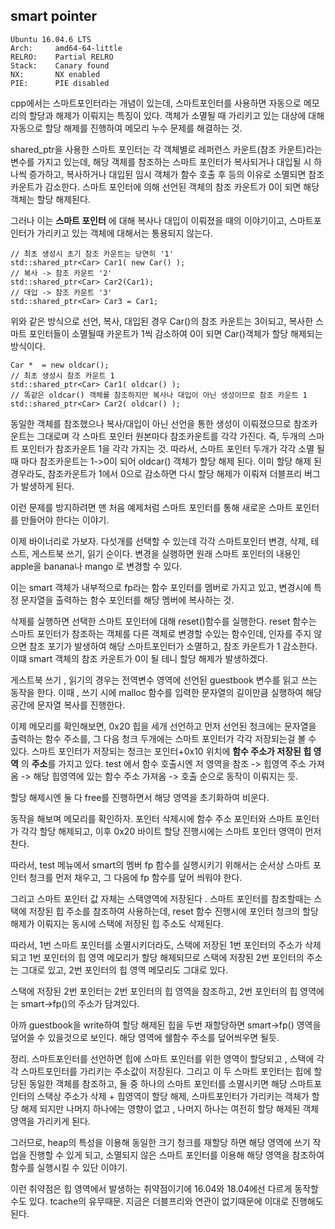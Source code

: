 smart pointer
-------------
```
Ubuntu 16.04.6 LTS
Arch:     amd64-64-little
RELRO:    Partial RELRO
Stack:    Canary found
NX:       NX enabled
PIE:      PIE disabled
```

cpp에서는 스마트포인터라는 개념이 있는데, 
스마트포인터를 사용하면 자동으로 메모리의 할당과 해제가 이뤄지는 특징이 있다. 
객체가 소멸될 때 가리키고 있는 대상에 대해 자동으로 할당 해제를 진행하여 메모리 누수 문제를 해결하는 것. 

shared_ptr을 사용한 스마트 포인터는 각 객체별로 레퍼런스 카운트(참조 카운트)라는 변수를 가지고 있는데, 
해당 객체를 참조하는 스마트 포인터가 복사되거나 대입될 시 하나씩 증가하고,
복사하거나 대입된 임시 객체가 함수 호출 후 등의 이유로 소멸되면 참조 카운트가 감소한다. 
스마트 포인터에 의해 선언된 객체의 참조 카운트가 0이 되면 해당 객체는 할당 해제된다. 

그러나 이는 **스마트 포인터** 에 대해 복사나 대입이 이뤄졌을 때의 이야기이고, 
스마트포인터가 가리키고 있는 객체에 대해서는 통용되지 않는다. 
```
// 최초 생성시 초기 참조 카운트는 당연히 '1'
std::shared_ptr<Car> Car1( new Car() );
// 복사 -> 참조 카운트 '2'
std::shared_ptr<Car> Car2(Car1);
// 대입 -> 참조 카운트 '3'
std::shared_ptr<Car> Car3 = Car1;
```
위와 같은 방식으로 선언, 복사, 대입된 경우 Car()의 참조 카운트는 3이되고, 
복사한 스마트 포인터들이 소멸될때 카운트가 1씩 감소하여 0이 되면 Car()객체가 할당 해제되는 방식이다. 
```
Car *  = new oldcar();
// 최초 생성시 참조 카운트 1
std::shared_ptr<Car> Car1( oldcar() );
// 똑같은 oldcar() 객체를 참조하지만 복사나 대입이 아닌 생성이므로 참조 카운트 1
std::shared_ptr<Car> Car2( oldcar() );
```
동일한 객체를 참조했으나 복사/대입이 아닌 선언을 통한 생성이 이뤄졌으므로 참조카운트는 그대로며
각 스마트 포인터 원본마다 참조카운트를 각각 가진다. 즉, 두개의 스마트 포인터가 참조카운트 1을 각각 가지는 것.
따라서, 스마트 포인터 두개가 각각 소멸 될 때 마다 참조카운트는 1->0이 되어 oldcar() 객체가 할당 해제 된다. 
이미 할당 해제 된 경우라도, 참조카운트가 1에서 0으로 감소하면 다시 할당 해제가 이뤄져 더블프리 버그가 발생하게 된다. 

이런 문제를 방지하려면 맨 처음 예제처럼 스마트 포인터를 통해 새로운 스마트 포인터를 만들어야 한다는 이야기. 

이제 바이너리로 가보자. 다섯개를 선택할 수 있는데 각각 스마트포인터 변경, 삭제, 테스트, 게스트북 쓰기, 읽기 순이다. 
변경을 실행하면 원래 스마트 포인터의 내용인 apple을 banana나 mango 로 변경할 수 있다. 

이는 smart 객체가 내부적으로 fp라는 함수 포인터를 멤버로 가지고 있고, 
변경시에 특정 문자열을 출력하는 함수 포인터를 해당 멤버에 복사하는 것. 

삭제를 실행하면 선택한 스마트 포인터에 대해 reset()함수를 실행한다.
reset 함수는 스마트 포인터가 참조하는 객체를 다른 객체로 변경할 수있는 함수인데, 
인자를 주지 않으면 참조 포기가 발생하여 해당 스마트포인터가 소멸하고, 참조 카운트가 1 감소한다. 
이떄 smart 객체의 참조 카운트가 0이 될 테니 할당 해제가 발생하겠다. 

게스트북 쓰기 , 읽기의 경우는 전역변수 영역에 선언된 guestbook 변수를 읽고 쓰는 동작을 한다. 
이때 , 쓰기 시에 malloc 함수를 입력한 문자열의 길이만큼 실행하여 해당 공간에 문자열 복사를 진행한다. 

이제 메모리를 확인해보면, 0x20 힙을 세개 선언하고 먼저 선언된 청크에는 문자열을 출력하는 함수 주소를, 
그 다음 청크 두개에는 스마트 포인터가 각각 저장되는걸 볼 수 있다. 
스마트 포인터가 저장되는 청크는 포인터+0x10 위치에 **함수 주소가 저장된 힙 영역** 의 **주소**를 가지고 있다. 
test 에서 함수 호출시엔 저 영역을 참조 -> 힙영역 주소 가져옴 -> 해당 힙영역에 있는 함수 주소 가져옴 -> 호출
순으로 동작이 이뤄지는 듯. 

할당 해제시엔 둘 다 free를 진행하면서 해당 영역을 초기화하여 비운다.

동작을 해보며 메모리를 확인하자. 
포인터 삭제시에 함수 주소 포인터와 스마트 포인터가 각각 할당 해제되고, 
이후 0x20 바이트 할당 진행시에는 스마트 포인터 영역이 먼저 찬다. 

따라서, test 메뉴에서 smart의 멤버 fp 함수를 실행시키기 위해서는 순서상 스마트 포인터 청크를 먼저 채우고, 
그 다음에 fp 함수를 덮어 씌워야 한다. 

그리고 스마트 포인터 값 자체는 스택영역에 저장된다 .
스마트 포인터를 참조할때는 스택에 저장된 힙 주소를 참조하여 사용하는데, 
reset 함수 진행시에 포인터 청크의 할당 해제가 이뤄지는 동시에 스택에 저장된 힙 주소도 삭제된다. 

따라서, 1번 스마트 포인터를 소멸시키더라도, 
스택에 저장된 1번 포인터의 주소가 삭제되고 1번 포인터의 힙 영역 메모리가 할당 해제되므로 
스택에 저장된 2번 포인터의 주소는 그대로 있고, 2번 포인터의 힙 영역 메모리도 그대로 있다. 

스택에 저장된 2번 포인터는 2번 포인터의 힙 영역을 참조하고, 
2번 포인터의 힙 영역에는 smart->fp()의 주소가 담겨있다. 

아까 guestbook을 write하여 할당 해제된 힙을 두번 재할당하면 smart->fp() 영역을 덮어쓸 수 있을것으로 보인다. 
해당 영역에 쉘함수 주소를 덮어씌우면 될듯. 

정리.
스마트포인터를 선언하면 힙에 스마트 포인터를 위한 영역이 할당되고 , 
스택에 각각 스마트포인터를 가리키는 주소값이 저장된다. 
그리고 이 두 스마트 포인터는 힙에 할당된 동일한 객체를 참조하고, 둘 중 하나의 스마트 포인터를 소멸시키면
해당 스마트포인터의 스택상 주소가 삭제 + 힙영역이 할당 해제, 스마트포인터가 가리키는 객체가 할당 해제 되지만 
나머지 하나에는 영향이 없고 , 나머지 하나는 여전히 할당 해제된 객체 영역을 가리키게 된다. 

그러므로, heap의 특성을 이용해 동일한 크기 청크를 재할당 하면 해당 영역에 쓰기 작업을 진행할 수 있게 되고, 
소멸되지 않은 스마트 포인터를 이용해 해당 영역을 참조하여 함수를 실행시킬 수 있단 이야기.

이런 취약점은 힙 영역에서 발생하는 취약점이기에 16.04와 18.04에선 다르게 동작할수도 있다.
tcache의 유무때문. 지금은 더블프리와 연관이 없기때문에 이대로 진행해도 된다. 










